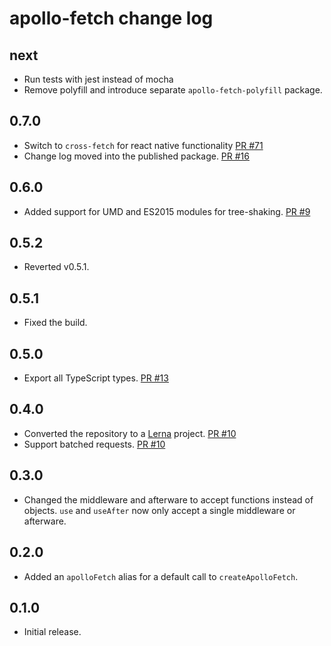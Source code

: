 # apollo-fetch change log

## next

- Run tests with jest instead of mocha
- Remove polyfill and introduce separate `apollo-fetch-polyfill` package.

## 0.7.0

- Switch to `cross-fetch` for react native functionality [PR #71](https://github.com/apollographql/apollo-fetch/pull/71)
- Change log moved into the published package. [PR #16](https://github.com/apollographql/apollo-fetch/pull/16)

## 0.6.0

- Added support for UMD and ES2015 modules for tree-shaking. [PR #9](https://github.com/apollographql/apollo-fetch/pull/9)

## 0.5.2

- Reverted v0.5.1.

## 0.5.1

- Fixed the build.

## 0.5.0

- Export all TypeScript types. [PR #13](https://github.com/apollographql/apollo-fetch/pull/13)

## 0.4.0

- Converted the repository to a [Lerna](https://github.com/lerna/lerna) project. [PR #10](https://github.com/apollographql/apollo-fetch/pull/10)
- Support batched requests. [PR #10](https://github.com/apollographql/apollo-fetch/pull/10)

## 0.3.0

- Changed the middleware and afterware to accept functions instead of objects. `use` and `useAfter` now only accept a single middleware or afterware.

## 0.2.0

- Added an `apolloFetch` alias for a default call to `createApolloFetch`.

## 0.1.0

- Initial release.
